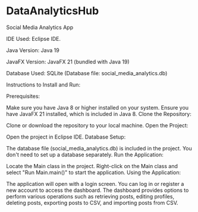 # DataAnalyticsHub
Social Media Analytics App

IDE Used: Eclipse IDE.

Java Version: Java 19

JavaFX Version: JavaFX 21 (bundled with Java 19)

Database Used: SQLite (Database file: social_media_analytics.db)

Instructions to Install and Run:

Prerequisites:

Make sure you have Java 8 or higher installed on your system.
Ensure you have JavaFX 21 installed, which is included in Java 8.
Clone the Repository:

Clone or download the repository to your local machine.
Open the Project:

Open the project in Eclipse IDE.
Database Setup:

The database file (social_media_analytics.db) is included in the project. You don't need to set up a database separately.
Run the Application:

Locate the Main class in the project.
Right-click on the Main class and select "Run Main.main()" to start the application.
Using the Application:

The application will open with a login screen.
You can log in or register a new account to access the dashboard.
The dashboard provides options to perform various operations such as retrieving posts, editing profiles, deleting posts, exporting posts to CSV, and importing posts from CSV.
